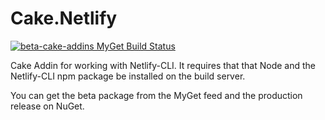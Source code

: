 # Cake.Netlify

[![beta-cake-addins MyGet Build Status](https://www.myget.org/BuildSource/Badge/beta-cake-addins?identifier=3b80850f-4b4f-480a-88bb-b0095d4d0a76)](https://www.myget.org/)

Cake Addin for working with Netlify-CLI. It requires that that Node and the Netlify-CLI npm package be installed on the build server.  

You can get the beta package from the MyGet feed and the production release on NuGet.
